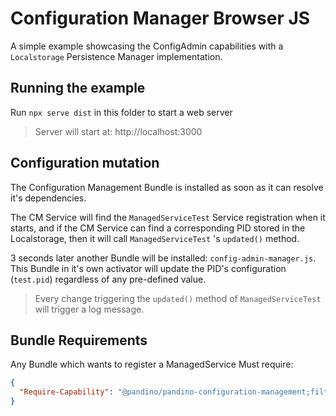# Configuration Manager Browser JS

A simple example showcasing the ConfigAdmin capabilities with a `Localstorage` Persistence Manager implementation.

## Running the example
Run `npx serve dist` in this folder to start a web server

> Server will start at: http://localhost:3000

## Configuration mutation

The Configuration Management Bundle is installed as soon as it can resolve it's dependencies.

The CM Service will find the `ManagedServiceTest` Service registration when it starts, and if the CM Service can find
a corresponding PID stored in the Localstorage, then it will call `ManagedServiceTest` 's `updated()` method.

3 seconds later another Bundle will be installed: `config-admin-manager.js`. This Bundle in it's own activator will
update the PID's configuration (`test.pid`) regardless of any pre-defined value.

> Every change triggering the `updated()` method of `ManagedServiceTest` will trigger a log message.

## Bundle Requirements

Any Bundle which wants to register a ManagedService Must require:

```json
{
  "Require-Capability": "@pandino/pandino-configuration-management;filter:=(objectClass=\"@pandino/pandino-configuration-management/ManagedService\")"
}
```
